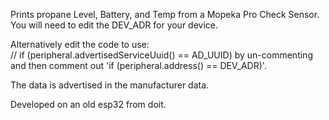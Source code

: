Prints propane Level, Battery, and Temp from a Mopeka Pro Check Sensor.  You will need to edit the DEV_ADR for your device.

Alternatively edit the code to use:   
// if (peripheral.advertisedServiceUuid() == AD_UUID)  by un-commenting and
then comment out 'if (peripheral.address() == DEV_ADR)'.

The data is advertised in the manufacturer data.

Developed on an old esp32 from doit.

